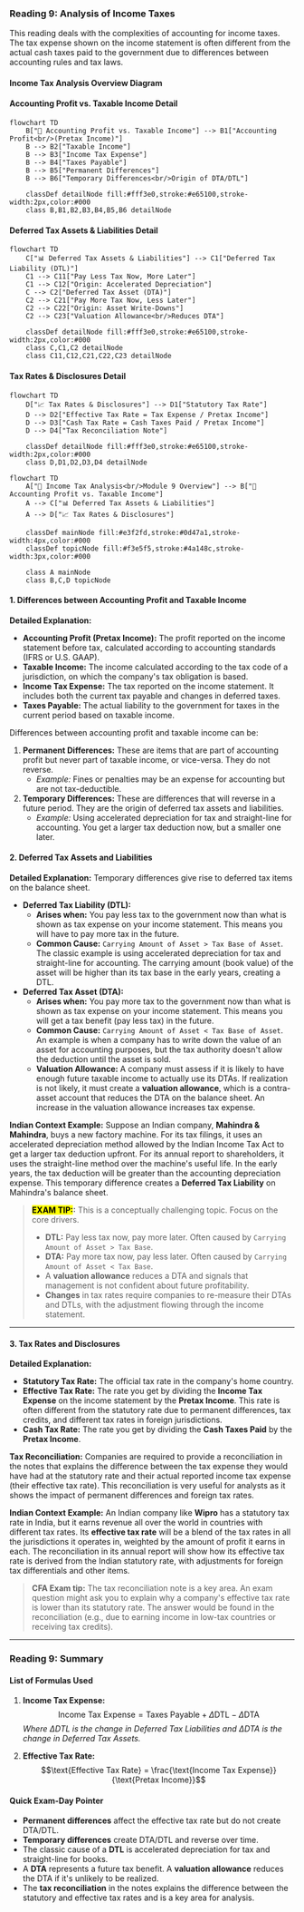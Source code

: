 ### **Reading 9: Analysis of Income Taxes**

This reading deals with the complexities of accounting for income taxes. The tax expense shown on the income statement is often different from the actual cash taxes paid to the government due to differences between accounting rules and tax laws.
#### **Income Tax Analysis Overview Diagram**
#### **Accounting Profit vs. Taxable Income Detail**
```mermaid
flowchart TD
    B["🔀 Accounting Profit vs. Taxable Income"] --> B1["Accounting Profit<br/>(Pretax Income)"]
    B --> B2["Taxable Income"]
    B --> B3["Income Tax Expense"]
    B --> B4["Taxes Payable"]
    B --> B5["Permanent Differences"]
    B --> B6["Temporary Differences<br/>Origin of DTA/DTL"]

    classDef detailNode fill:#fff3e0,stroke:#e65100,stroke-width:2px,color:#000
    class B,B1,B2,B3,B4,B5,B6 detailNode
```

#### **Deferred Tax Assets & Liabilities Detail**
```mermaid
flowchart TD
    C["📊 Deferred Tax Assets & Liabilities"] --> C1["Deferred Tax Liability (DTL)"]
    C1 --> C11["Pay Less Tax Now, More Later"]
    C1 --> C12["Origin: Accelerated Depreciation"]
    C --> C2["Deferred Tax Asset (DTA)"]
    C2 --> C21["Pay More Tax Now, Less Later"]
    C2 --> C22["Origin: Asset Write-Downs"]
    C2 --> C23["Valuation Allowance<br/>Reduces DTA"]

    classDef detailNode fill:#fff3e0,stroke:#e65100,stroke-width:2px,color:#000
    class C,C1,C2 detailNode
    class C11,C12,C21,C22,C23 detailNode
```

#### **Tax Rates & Disclosures Detail**
```mermaid
flowchart TD
    D["📈 Tax Rates & Disclosures"] --> D1["Statutory Tax Rate"]
    D --> D2["Effective Tax Rate = Tax Expense / Pretax Income"]
    D --> D3["Cash Tax Rate = Cash Taxes Paid / Pretax Income"]
    D --> D4["Tax Reconciliation Note"]

    classDef detailNode fill:#fff3e0,stroke:#e65100,stroke-width:2px,color:#000
    class D,D1,D2,D3,D4 detailNode
```
```mermaid
flowchart TD
    A["🧾 Income Tax Analysis<br/>Module 9 Overview"] --> B["🔀 Accounting Profit vs. Taxable Income"]
    A --> C["📊 Deferred Tax Assets & Liabilities"]
    A --> D["📈 Tax Rates & Disclosures"]

    classDef mainNode fill:#e3f2fd,stroke:#0d47a1,stroke-width:4px,color:#000
    classDef topicNode fill:#f3e5f5,stroke:#4a148c,stroke-width:3px,color:#000

    class A mainNode
    class B,C,D topicNode
```

#### **1. Differences between Accounting Profit and Taxable Income**

**Detailed Explanation:**
* **Accounting Profit (Pretax Income):** The profit reported on the income statement before tax, calculated according to accounting standards (IFRS or U.S. GAAP).
* **Taxable Income:** The income calculated according to the tax code of a jurisdiction, on which the company's tax obligation is based.
* **Income Tax Expense:** The tax reported on the income statement. It includes both the current tax payable and changes in deferred taxes.
* **Taxes Payable:** The actual liability to the government for taxes in the current period based on taxable income.

Differences between accounting profit and taxable income can be:
1.  **Permanent Differences:** These are items that are part of accounting profit but never part of taxable income, or vice-versa. They do not reverse.
    * *Example:* Fines or penalties may be an expense for accounting but are not tax-deductible.
2.  **Temporary Differences:** These are differences that will reverse in a future period. They are the origin of deferred tax assets and liabilities.
    * *Example:* Using accelerated depreciation for tax and straight-line for accounting. You get a larger tax deduction now, but a smaller one later.

#### **2. Deferred Tax Assets and Liabilities**

**Detailed Explanation:**
Temporary differences give rise to deferred tax items on the balance sheet.

* **Deferred Tax Liability (DTL):**
    * **Arises when:** You pay less tax to the government now than what is shown as tax expense on your income statement. This means you will have to pay more tax in the future.
    * **Common Cause:** `Carrying Amount of Asset > Tax Base of Asset`. The classic example is using accelerated depreciation for tax and straight-line for accounting. The carrying amount (book value) of the asset will be higher than its tax base in the early years, creating a DTL.
* **Deferred Tax Asset (DTA):**
    * **Arises when:** You pay more tax to the government now than what is shown as tax expense on your income statement. This means you will get a tax benefit (pay less tax) in the future.
    * **Common Cause:** `Carrying Amount of Asset < Tax Base of Asset`. An example is when a company has to write down the value of an asset for accounting purposes, but the tax authority doesn't allow the deduction until the asset is sold.
    * **Valuation Allowance:** A company must assess if it is likely to have enough future taxable income to actually use its DTAs. If realization is not likely, it must create a **valuation allowance**, which is a contra-asset account that reduces the DTA on the balance sheet. An increase in the valuation allowance increases tax expense.

**Indian Context Example:**
Suppose an Indian company, **Mahindra & Mahindra**, buys a new factory machine. For its tax filings, it uses an accelerated depreciation method allowed by the Indian Income Tax Act to get a larger tax deduction upfront. For its annual report to shareholders, it uses the straight-line method over the machine's useful life. In the early years, the tax deduction will be greater than the accounting depreciation expense. This temporary difference creates a **Deferred Tax Liability** on Mahindra's balance sheet.

> **<mark>EXAM TIP:</mark>:**
> This is a conceptually challenging topic. Focus on the core drivers.
> * **DTL:** Pay less tax now, pay more later. Often caused by `Carrying Amount of Asset > Tax Base`.
> * **DTA:** Pay more tax now, pay less later. Often caused by `Carrying Amount of Asset < Tax Base`.
> * A **valuation allowance** reduces a DTA and signals that management is not confident about future profitability.
> * **Changes** in tax rates require companies to re-measure their DTAs and DTLs, with the adjustment flowing through the income statement.

---

#### **3. Tax Rates and Disclosures**

**Detailed Explanation:**
* **Statutory Tax Rate:** The official tax rate in the company's home country.
* **Effective Tax Rate:** The rate you get by dividing the **Income Tax Expense** on the income statement by the **Pretax Income**. This rate is often different from the statutory rate due to permanent differences, tax credits, and different tax rates in foreign jurisdictions.
* **Cash Tax Rate:** The rate you get by dividing the **Cash Taxes Paid** by the **Pretax Income**.

**Tax Reconciliation:**
Companies are required to provide a reconciliation in the notes that explains the difference between the tax expense they would have had at the statutory rate and their actual reported income tax expense (their effective tax rate). This reconciliation is very useful for analysts as it shows the impact of permanent differences and foreign tax rates.

**Indian Context Example:**
An Indian company like **Wipro** has a statutory tax rate in India, but it earns revenue all over the world in countries with different tax rates. Its **effective tax rate** will be a blend of the tax rates in all the jurisdictions it operates in, weighted by the amount of profit it earns in each. The reconciliation in its annual report will show how its effective tax rate is derived from the Indian statutory rate, with adjustments for foreign tax differentials and other items.

> **CFA Exam tip:**
> The tax reconciliation note is a key area. An exam question might ask you to explain why a company's effective tax rate is lower than its statutory rate. The answer would be found in the reconciliation (e.g., due to earning income in low-tax countries or receiving tax credits).

***

### **Reading 9: Summary**

#### **List of Formulas Used**
1.  **Income Tax Expense:**
    $$\text{Income Tax Expense} = \text{Taxes Payable} + \Delta\text{DTL} - \Delta\text{DTA}$$
    *Where ΔDTL is the change in Deferred Tax Liabilities and ΔDTA is the change in Deferred Tax Assets.*

2.  **Effective Tax Rate:**
    $$\text{Effective Tax Rate} = \frac{\text{Income Tax Expense}}{\text{Pretax Income}}$$

#### **Quick Exam-Day Pointer**
* **Permanent differences** affect the effective tax rate but do not create DTA/DTL.
* **Temporary differences** create DTA/DTL and reverse over time.
* The classic cause of a **DTL** is accelerated depreciation for tax and straight-line for books.
* A **DTA** represents a future tax benefit. A **valuation allowance** reduces the DTA if it's unlikely to be realized.
* The **tax reconciliation** in the notes explains the difference between the statutory and effective tax rates and is a key area for analysis.
